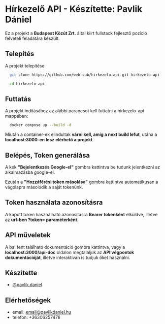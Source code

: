 # Hírkezelő API - Készítette: Pavlik Dániel

Ez a projekt a **Budapest Közút Zrt.** által kiírt fullstack fejlesztő pozíció felvételi feladatára készült.

## Telepítés

A projekt telepítése

```bash
  git clone https://github.com/web-sub/hirkezelo-api.git hirkezelo-api

  cd hirkezelo-api
```

## Futtatás

A projekt indításához az alábbi parancsot kell futtatni a hirkezelo-api mappában:

```bash
  docker compose up --build -d
```

Miután a container-ek elindultak **várni kell, amíg a next build lefut**, utána a **localhost:3000-en lesz elérhető a projekt**.

## Belépés, Token generálása

A kék **"Bejelentkezés Google-el"** gombra kattintva be tudunk jelentkezni az alkalmazásba google-el.

Ezután a **"Hozzáférési token másolása"** gombra kattintva automatikusan a vágólapra másolódik a saját tokenünk.

## Token használata azonosításra

A kapott token használható azonosításra **Bearer tokenként** elküldve, illetve az **url-ben ?token= paraméterként**.

## API műveletek

A bal fent található dokumentáció gombra kattintva, vagy a **localhost:3000/api-doc** oldalon megtaláljuk az **API végpontok dokumentációját**, illetve interaktívan is tudjuk őket használni.

## Készítette

-   [@pavlik.daniel](https://www.github.com/web-sub)

## Elérhetőségek

-   email: email@pavlikdaniel.hu
-   telefon: +36306257478
